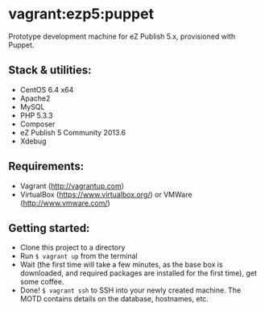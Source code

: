 # vagrant:ezp5:puppet

Prototype development machine for eZ Publish 5.x, provisioned with Puppet.

## Stack & utilities:

- CentOS 6.4 x64
- Apache2
- MySQL
- PHP 5.3.3
- Composer
- eZ Publish 5 Community 2013.6
- Xdebug

## Requirements:

- Vagrant (http://vagrantup.com)
- VirtualBox (https://www.virtualbox.org/) or VMWare (http://www.vmware.com/)

## Getting started:

- Clone this project to a directory
- Run `$ vagrant up` from the terminal
- Wait (the first time will take a few minutes, as the base box is downloaded, and required packages are installed for the first time), get some coffee.
- Done! `$ vagrant ssh` to SSH into your newly created machine. The MOTD contains details on the database, hostnames, etc.

